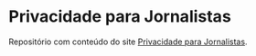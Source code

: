 # Privacidade para Jornalistas

Repositório com conteúdo do site [Privacidade para Jornalistas](https://privacidadeparajornalistas.org/). 
